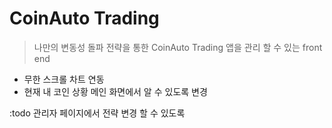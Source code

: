 # CoinAuto Trading 
> 나만의 변동성 돌파 전략을 통한 CoinAuto Trading 앱을 관리 할 수 있는 front end

- 무한 스크롤 차트 연동
- 현재 내 코인 상황 메인 화면에서 알 수 있도록 변경
  

:todo 관리자 페이지에서 전략 변경 할 수 있도록